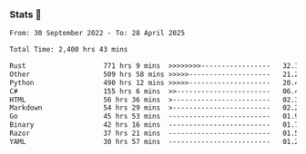 ### Stats 👋
<!--START_SECTION:waka-->

```txt
From: 30 September 2022 - To: 28 April 2025

Total Time: 2,400 hrs 43 mins

Rust                   771 hrs 9 mins  >>>>>>>>-----------------   32.12 %
Other                  509 hrs 58 mins >>>>>--------------------   21.24 %
Python                 490 hrs 12 mins >>>>>--------------------   20.42 %
C#                     155 hrs 6 mins  >>-----------------------   06.46 %
HTML                   56 hrs 36 mins  >------------------------   02.36 %
Markdown               54 hrs 29 mins  >------------------------   02.27 %
Go                     45 hrs 53 mins  -------------------------   01.91 %
Binary                 42 hrs 16 mins  -------------------------   01.76 %
Razor                  37 hrs 21 mins  -------------------------   01.56 %
YAML                   30 hrs 57 mins  -------------------------   01.29 %
```

<!--END_SECTION:waka-->

<!--
**buhaytza2005/buhaytza2005** is a ✨ _special_ ✨ repository because its `README.md` (this file) appears on your GitHub profile.

Here are some ideas to get you started:

- 🔭 I’m currently working on ...
- 🌱 I’m currently learning ...
- 👯 I’m looking to collaborate on ...
- 🤔 I’m looking for help with ...
- 💬 Ask me about ...
- 📫 How to reach me: ...
- 😄 Pronouns: ...
- ⚡ Fun fact: ...
-->


